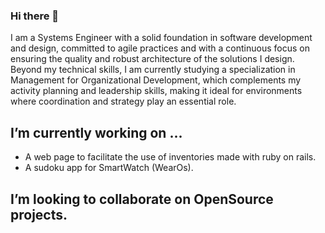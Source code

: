 ### Hi there 👋

I am a Systems Engineer with a solid foundation in software development and design, committed to agile practices and with a continuous focus on ensuring the quality and robust architecture of the solutions I design.
Beyond my technical skills, I am currently studying a specialization in Management for Organizational Development, which complements my activity planning and leadership skills, making it ideal for environments where coordination and strategy play an essential role.

## I’m currently working on ...
- A web page to facilitate the use of inventories made with ruby on rails.
- A sudoku app for SmartWatch (WearOs).

## I’m looking to collaborate on OpenSource projects.



<!--
**Glitch-art/Glitch-art** is a ✨ _special_ ✨ repository because its `README.md` (this file) appears on your GitHub profile.

Here are some ideas to get you started:

- 🔭 I’m currently working on ...
- 🌱 I’m currently learning ...
- 👯 I’m looking to collaborate on ...
- 🤔 I’m looking for help with ...
- 💬 Ask me about ...
- 📫 How to reach me: ...
- 😄 Pronouns: ...
- ⚡ Fun fact: ...
-->
